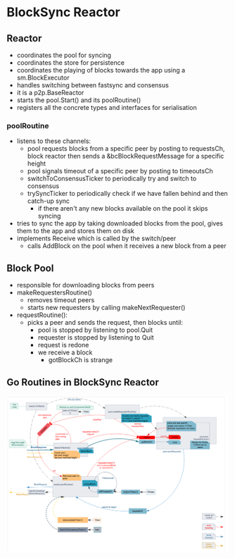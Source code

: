 # BlockSync Reactor

## Reactor

- coordinates the pool for syncing
- coordinates the store for persistence
- coordinates the playing of blocks towards the app using a sm.BlockExecutor
- handles switching between fastsync and consensus
- it is a p2p.BaseReactor
- starts the pool.Start() and its poolRoutine()
- registers all the concrete types and interfaces for serialisation

### poolRoutine

- listens to these channels:
    - pool requests blocks from a specific peer by posting to requestsCh, block reactor then sends
    a &bcBlockRequestMessage for a specific height
    - pool signals timeout of a specific peer by posting to timeoutsCh
    - switchToConsensusTicker to periodically try and switch to consensus
    - trySyncTicker to periodically check if we have fallen behind and then catch-up sync
        - if there aren't any new blocks available on the pool it skips syncing
- tries to sync the app by taking downloaded blocks from the pool, gives them to the app and stores
  them on disk
- implements Receive which is called by the switch/peer
    - calls AddBlock on the pool when it receives a new block from a peer

## Block Pool

- responsible for downloading blocks from peers
- makeRequestersRoutine()
    - removes timeout peers
    - starts new requesters by calling makeNextRequester()
- requestRoutine():
    - picks a peer and sends the request, then blocks until:
        - pool is stopped by listening to pool.Quit
        - requester is stopped by listening to Quit
        - request is redone
        - we receive a block
            - gotBlockCh is strange

## Go Routines in BlockSync Reactor

![Go Routines Diagram](img/bc-reactor-routines.png)
